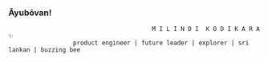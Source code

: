 ### Āyubōvan!

                                            M I L I N D I  K O D I K A R A ✨
                      product engineer | future leader | explorer | sri lankan | buzzing bee





<!--
**Milindi-Kodikara/Milindi-Kodikara** is a ✨ _special_ ✨ repository because its `README.md` (this file) appears on your GitHub profile.

Here are some ideas to get you started:

- 🔭 I’m currently working on ...
- 🌱 I’m currently learning ...
- 👯 I’m looking to collaborate on ...
- 🤔 I’m looking for help with ...
- 💬 Ask me about ...
- 📫 How to reach me: ...
- 😄 Pronouns: ...
- ⚡ Fun fact: ...
-->
